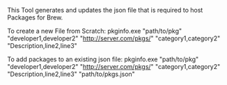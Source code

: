 This Tool generates and updates the json file that is required to host Packages for Brew.

To create a new File from Scratch: 
pkginfo.exe "path/to/pkg" "developer1,developer2" "http://server.com/pkgs/" "category1,category2" "Description,line2,line3"

To add packages to an existing  json file:
pkginfo.exe "path/to/pkg" "developer1,developer2" "http://server.com/pkgs/" "category1,category2" "Description,line2,line3" "path/to/pkgs.json"
